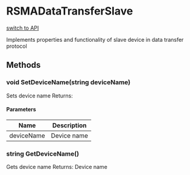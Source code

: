 # RSMADataTransferSlave
[switch to API](../../../Documentation/ScriptingAPI/en/RSMADataTransferMaster.cs.md)

Implements properties and functionality of slave device in data transfer protocol

## Methods
### void SetDeviceName(string deviceName)
Sets device name
Returns: 

#### Parameters
| Name | Description |
|--|--|
|deviceName|Device name|
### string GetDeviceName()
Gets device name
Returns: 
Device name
